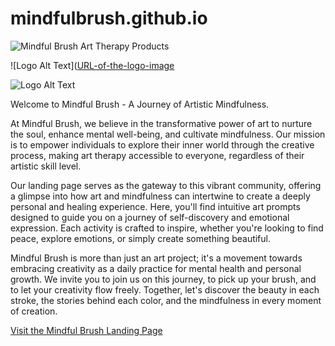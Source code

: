 # mindfulbrush.github.io

![Mindful Brush Art Therapy Products]([[mindfulbrush.github.io/mindfulbrush.png](https://github.com/MindfulBrush/mindfulbrush.github.io/blob/main/mindfulbrush.png?raw=true)](https://raw.githubusercontent.com/MindfulBrush/mindfulbrush.github.io/main/mindfulbrush.png))

![Logo Alt Text]([URL-of-the-logo-image](https://raw.githubusercontent.com/MindfulBrush/mindfulbrush.github.io/main/mindfulbrush.png)

![Logo Alt Text]([URL-of-the-logo-image](https://raw.githubusercontent.com/MindfulBrush/mindfulbrush.github.io/main/mindfulbrush.png))

Welcome to Mindful Brush - A Journey of Artistic Mindfulness.

At Mindful Brush, we believe in the transformative power of art to nurture the soul, enhance mental well-being, and cultivate mindfulness. Our mission is to empower individuals to explore their inner world through the creative process, making art therapy accessible to everyone, regardless of their artistic skill level.

Our landing page serves as the gateway to this vibrant community, offering a glimpse into how art and mindfulness can intertwine to create a deeply personal and healing experience. Here, you'll find intuitive art prompts designed to guide you on a journey of self-discovery and emotional expression. Each activity is crafted to inspire, whether you're looking to find peace, explore emotions, or simply create something beautiful.

Mindful Brush is more than just an art project; it's a movement towards embracing creativity as a daily practice for mental health and personal growth. We invite you to join us on this journey, to pick up your brush, and to let your creativity flow freely. Together, let's discover the beauty in each stroke, the stories behind each color, and the mindfulness in every moment of creation.



[Visit the Mindful Brush Landing Page](https://mindfulbrush.github.io)
